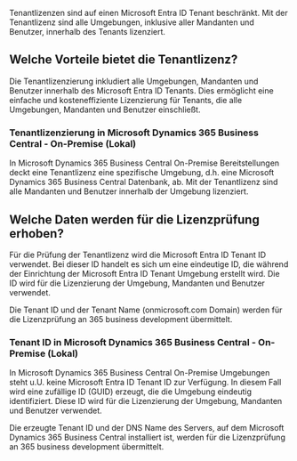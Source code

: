 Tenantlizenzen sind auf einen Microsoft Entra ID Tenant beschränkt. Mit der Tenantlizenz sind alle Umgebungen, inklusive aller Mandanten und Benutzer, innerhalb des Tenants lizenziert.

## Welche Vorteile bietet die Tenantlizenz?

Die Tenantlizenzierung inkludiert alle Umgebungen, Mandanten und Benutzer innerhalb des Microsoft Entra ID Tenants. Dies ermöglicht eine einfache und kosteneffiziente Lizenzierung für Tenants, die alle Umgebungen, Mandanten und Benutzer einschließt.

### Tenantlizenzierung in Microsoft Dynamics 365 Business Central - On-Premise (Lokal)

In Microsoft Dynamics 365 Business Central On-Premise Bereitstellungen deckt eine Tenantlizenz eine spezifische Umgebung, d.h. eine Microsoft Dynamics 365 Business Central Datenbank, ab. Mit der Tenantlizenz sind alle Mandanten und Benutzer innerhalb der Umgebung lizenziert.

## Welche Daten werden für die Lizenzprüfung erhoben?

Für die Prüfung der Tenantlizenz wird die Microsoft Entra ID Tenant ID verwendet. Bei dieser ID handelt es sich um eine eindeutige ID, die während der Einrichtung der Microsoft Entra ID Tenant Umgebung erstellt wird. Die ID wird für die Lizenzierung der Umgebung, Mandanten und Benutzer verwendet.

Die Tenant ID und der Tenant Name (onmicrosoft.com Domain) werden für die Lizenzprüfung an 365 business development übermittelt.

### Tenant ID in Microsoft Dynamics 365 Business Central - On-Premise (Lokal)

In Microsoft Dynamics 365 Business Central On-Premise Umgebungen steht u.U. keine Microsoft Entra ID Tenant ID zur Verfügung. In diesem Fall wird eine zufällige ID (GUID) erzeugt, die die Umgebung eindeutig identifiziert. Diese ID wird für die Lizenzierung der Umgebung, Mandanten und Benutzer verwendet.

Die erzeugte Tenant ID und der DNS Name des Servers, auf dem Microsoft Dynamics 365 Business Central installiert ist, werden für die Lizenzprüfung an 365 business development übermittelt.